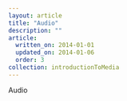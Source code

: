 ```yaml
---
layout: article
title: "Audio"
description: ""
article:
  written_on: 2014-01-01
  updated_on: 2014-01-06
  order: 3
collection: introductionToMedia
---
```


Audio
    <audio> tag